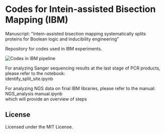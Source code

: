 # Codes for Intein-assisted Bisection Mapping (IBM) 

Manuscript: "Intein-assisted bisection mapping systematically splits proteins for Boolean logic and inducibility engineering"

Repository for codes used in IBM experiments. 

<img src="https://github.com/tyhho/IBM/blob/master/images/Github_Readme.png" alt="Codes in IBM pipeline">

For analyzing Sanger sequencing results at the last stage of PCR products, please refer to the notebook:  
identify_split_site.ipynb  

For analyzing NGS data on final IBM libraries, please refer to the manual:  
NGS_analysis manual.ipynb  
which will provide an overview of steps  

## License
Licensed under the MIT License.